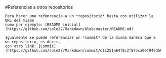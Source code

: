 #Referencias a otros repositorios

	Para hacer una refenrencia a un *repositorio* basta con utilizar la URL del mismo
	como por ejemplo: [README inicial](https://github.com/sole27/Markdown/blob/master/README.md)

	Igualmente se puede referenciar un *commit* de la misma manera que a un repositorio, es decir,
	con otro link: [Commit](https://github.com/sole27/Markdown/commit/d1c251a64f8c2f57eca06f945d5901aaeb072ca7)